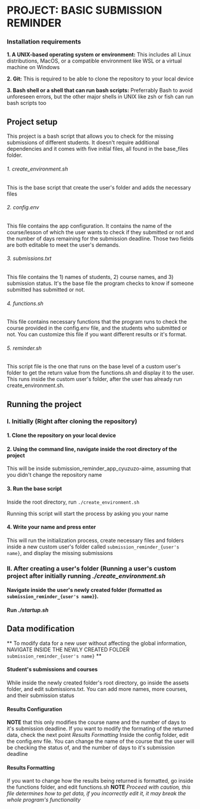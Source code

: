 # PROJECT:  BASIC SUBMISSION REMINDER

### Installation requirements
**1. A UNIX-based operating system or environment:** This includes all Linux distributions, MacOS, or a compatible environment like WSL or a virtual machine on Windows

**2. Git:** This is required to be able to clone the repository to your local device

**3. Bash shell or a shell that can run bash scripts:** Preferrably Bash to avoid unforeseen errors, but the other major shells in UNIX like zsh or fish can run bash scripts too

## Project setup
This project is a bash script that allows you to check for the missing submissions of different students. It doesn't require additional dependencies and it comes with five initial files, all found in the base_files folder.
###### 1. create_environment.sh
This is the base script that create the user's folder and adds the necessary files
###### 2. config.env
This file contains the app configuration. It contains the name of the course/lesson of which the user wants to check if they submitted or not and the number of days remaining for the submission deadline. Those two fields are both editable to meet the user's demands.
###### 3. submissions.txt
This file contains the 1) names of students, 2) course names, and 3) submission status. It's the base file the program checks to know if someone submitted has submitted or not.
###### 4. functions.sh
This file contains necessary functions that the program runs to check the course provided in the config.env file, and the students who submitted or not. You can customize this file if you want different results or it's format.
###### 5. reminder.sh
This script file is the one that runs on the base level of a custom user's folder to get the return value from the functions.sh and display it to the user. This runs inside the custom user's folder, after the user has already run create_environment.sh.

## Running the project

### I. Initially (Right after cloning the repository)
#### 1. Clone the repository on your local device
#### 2. Using the command line, navigate inside the root directory of the project
This will be inside submission_reminder_app_cyuzuzo-aime, assuming that you didn't change the repository name
#### 3. Run the base script
Inside the root directory, run `./create_environment.sh`

Running this script will start the process by asking you your name

#### 4.  Write your name and press enter
This will run the initialization process, create necessary files and folders inside a new custom user's folder called `submission_reminder_{user's name}`, and display the missing submissions

### II. After creating a user's folder (Running a user's custom project after initially running *./create_environment.sh*
#### Navigate inside the user's newly created folder (formatted as `submission_reminder_{user's name}`).
#### Run *./startup.sh*


## Data modification
** To modify data for a new user without affecting the global information, NAVIGATE INSIDE THE NEWLY CREATED FOLDER `submission_reminder_{user's name}` **
#### Student's submissions and courses
While inside the newly created folder's root directory, go inside the assets folder, and edit submissions.txt. You can add more names, more courses, and their submission status
#### Results Configuration
**NOTE** that this only modifies the course name and the number of days to it's submission deadline. If you want to modify the formating of the returned data, check the next point *Results Formatting*
Inside the config folder, edit the config.env file. You can change the name of the course that the user will be checking the status of, and the number of days to it's submission deadline
#### Results Formatting
If you want to change how the results being returned is formatted, go inside the functions folder, and edit functions.sh
**NOTE** *Proceed with caution, this file determines how to get data, if you incorrectly edit it, it may break the whole program's functionality*



